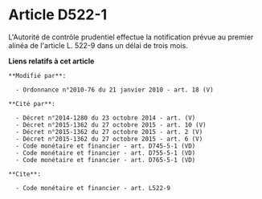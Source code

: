 # Article D522-1

L'Autorité de contrôle prudentiel effectue la notification prévue au premier alinéa de l'article L. 522-9 dans un délai de
trois mois.

**Liens relatifs à cet article**

	**Modifié par**:

	  - Ordonnance n°2010-76 du 21 janvier 2010 - art. 18 (V)

	**Cité par**:

	  - Décret n°2014-1280 du 23 octobre 2014 - art. (V)
	  - Décret n°2015-1362 du 27 octobre 2015 - art. 10 (V)
	  - Décret n°2015-1362 du 27 octobre 2015 - art. 2 (V)
	  - Décret n°2015-1362 du 27 octobre 2015 - art. 6 (V)
	  - Code monétaire et financier - art. D745-5-1 (VD)
	  - Code monétaire et financier - art. D755-5-1 (VD)
	  - Code monétaire et financier - art. D765-5-1 (VD)

	**Cite**:

	  - Code monétaire et financier - art. L522-9
